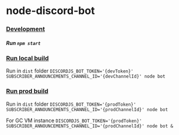# node-discord-bot

### <ins>Development</ins>

##### Run `npm start`

### <ins>Run local build</ins>
Run in `dist` folder `DISCORDJS_BOT_TOKEN='{devToken}' SUBSCRIBER_ANNOUNCEMENTS_CHANNEL_ID='{devChannelId}' node bot`

### <ins>Run prod build</ins>
Run in `dist` folder `DISCORDJS_BOT_TOKEN='{prodToken}' SUBSCRIBER_ANNOUNCEMENTS_CHANNEL_ID='{prodChannelId}' node bot`

For GC VM instance `DISCORDJS_BOT_TOKEN='{prodToken}' SUBSCRIBER_ANNOUNCEMENTS_CHANNEL_ID='{prodChannelId}' node bot &`